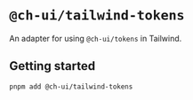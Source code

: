 # `@ch-ui/tailwind-tokens`

An adapter for using `@ch-ui/tokens` in Tailwind.

## Getting started

```shell
pnpm add @ch-ui/tailwind-tokens
```
